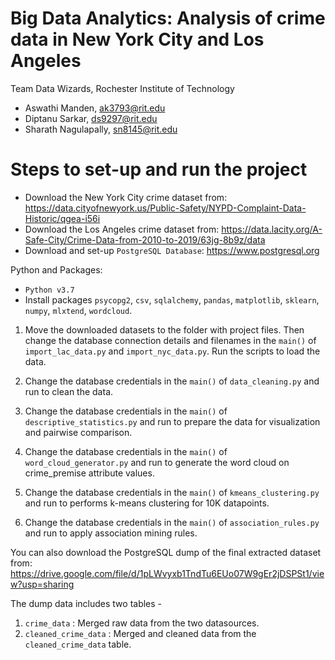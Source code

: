# Big Data Analytics: Analysis of crime data in New York City and Los Angeles

Team Data Wizards, Rochester Institute of Technology
  - Aswathi Manden, ak3793@rit.edu
  - Diptanu Sarkar, ds9297@rit.edu
  - Sharath Nagulapally, sn8145@rit.edu
  
# Steps to set-up and run the project

  - Download the New York City crime dataset from: https://data.cityofnewyork.us/Public-Safety/NYPD-Complaint-Data-Historic/qgea-i56i
  - Download the Los Angeles crime dataset from: https://data.lacity.org/A-Safe-City/Crime-Data-from-2010-to-2019/63jg-8b9z/data
  - Download and set-up ```PostgreSQL Database```: https://www.postgresql.org
  
Python and Packages:
  - ```Python v3.7```
  - Install packages ```psycopg2```, ```csv```, ```sqlalchemy```, ```pandas```,  ```matplotlib```, ```sklearn```, ```numpy```, ```mlxtend```, ```wordcloud```.
  
  
 1. Move the downloaded datasets to the folder with project files. Then change the database connection details and filenames in the ```main()``` of ```import_lac_data.py``` and ```import_nyc_data.py```. Run the scripts to load the data. 

2. Change the database credentials in the ```main()``` of ```data_cleaning.py``` and run to clean the data. 
3. Change the database credentials in the ```main()``` of ```descriptive_statistics.py``` and run to prepare the data for 
visualization and pairwise comparison. 
4. Change the database credentials in the ```main()``` of ```word_cloud_generator.py``` and run to generate the word cloud on crime_premise attribute values. 
5. Change the database credentials in the ```main()``` of ```kmeans_clustering.py``` and run to performs k-means clustering for 10K datapoints.
6. Change the database credentials in the ```main()``` of ```association_rules.py``` and run to apply association mining rules.

You can also download the PostgreSQL dump of the final extracted dataset from:  https://drive.google.com/file/d/1pLWvyxb1TndTu6EUo07W9gEr2jDSPSt1/view?usp=sharing

The dump data includes two tables - 

   1. ```crime_data``` : Merged raw data from the two datasources. 
   2. ```cleaned_crime_data``` : Merged and cleaned data from the ```cleaned_crime_data``` table.
